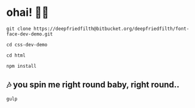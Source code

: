 
# ohai! 👋🏼


```
git clone https://deepfriedfilth@bitbucket.org/deepfriedfilth/font-face-dev-demo.git
```

```
cd css-dev-demo
```

```
cd html
```

```
npm install
```

## 🎶 you spin me right round baby, right round..

```
gulp
```